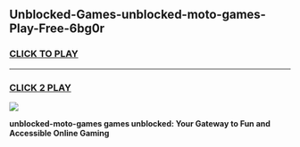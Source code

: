 
## Unblocked-Games-unblocked-moto-games-Play-Free-6bg0r
<h3>
<a href="https://premium76.site?title=unblocked-moto-games&ref=20M">CLICK TO PLAY</a></h3>
<hr>

<h3>
<a href="https://premium76.site?title=unblocked-moto-games&ref=20M">CLICK 2 PLAY</a>
  
</h3>

<a href="https://premium76.site?title=unblocked-moto-games&ref=19M"><img src="https://clearcache.store/games.png"></a>


**unblocked-moto-games games unblocked: Your Gateway to Fun and Accessible Online Gaming**
